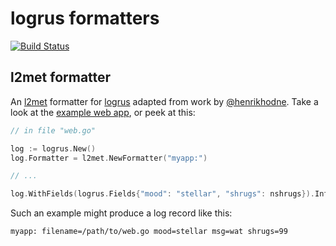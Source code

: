 logrus formatters
=================

[![Build Status](https://travis-ci.org/meatballhat/logrus-formatters.svg?branch=master)](https://travis-ci.org/meatballhat/logrus-formatters)

## l2met formatter

An [l2met](http://r.32k.io/l2met-introduction) formatter for
[logrus](https://github.com/Sirupsen/logrus) adapted from work by
[@henrikhodne](https://github.com/henrikhodne).  Take a look at the
[example web app](./examples/l2met-web.go), or peek at this:

``` go
// in file "web.go"

log := logrus.New()
log.Formatter = l2met.NewFormatter("myapp:")

// ...

log.WithFields(logrus.Fields{"mood": "stellar", "shrugs": nshrugs}).Info("wat")
```

Such an example might produce a log record like this:

```
myapp: filename=/path/to/web.go mood=stellar msg=wat shrugs=99
```
